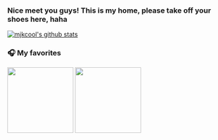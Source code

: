 ### Nice meet you guys! This is my home, please take off your shoes here, haha
<!-- --- 
### ⚡ Skills
* Language
  * Googling
  * HTML5
  * JAVA
  * C, C#
  * Python
  * Unity
* Framework & Tools
  * Unity
 --- -->
 
 
 [![mjkcool's github stats](https://github-readme-stats.vercel.app/api?username=mjkcool)](https://github.com/mjkcool/github-readme-stats)


### 🎧 My favorites
<a href="https://www.youtube.com/watch?v=UOxkGD8qRB4"><img src="https://user-images.githubusercontent.com/53461080/100521872-d07e2100-31e9-11eb-922e-673d5cc2325f.jpg" width="150px" target="_blank"></a> <a href="https://www.youtube.com/watch?v=RkID8_gnTxw"><img src="https://user-images.githubusercontent.com/53461080/100521834-7715f200-31e9-11eb-9772-d21c8e856065.jpg" width="150px" target="_blank"></a>


<!--
**mjkim0206/mjkim0206** is a ✨ _special_ ✨ repository because its `README.md` (this file) appears on your GitHub profile.

Here are some ideas to get you started:

- 🔭 I’m currently working on ...
- 🌱 I’m currently learning ...
- 👯 I’m looking to collaborate on ...
- 🤔 I’m looking for help with ...
- 💬 Ask me about ...
- 📫 How to reach me: ...
- 😄 Pronouns: ...
- ⚡ Fun fact: ...
-->
